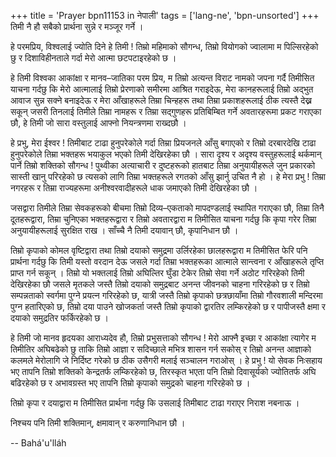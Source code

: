 +++
title = 'Prayer bpn11153 in नेपाली'
tags = ['lang-ne', 'bpn-unsorted']
+++
तिमी नै हौ सबैको प्रार्थना सुन्ने र मञ्जूर गर्ने । 

हे परमप्रिय, विश्वलाई ज्योति दिने हे तिमी ! तिम्रो महिमाको सौगन्ध, तिम्रो वियोगको ज्वालामा म पिल्सिरहेको छु र दिशाविहीनताले गर्दा मेरो आत्मा छटपटाइरहेको छ । 

हे तिमी विश्वका आकांक्षा र मानव–जातिका परम प्रिय, म तिम्रो अत्यन्त विराट नामको जपना गर्दै तिमीसित याचना गर्दछु कि मेरो आत्मालाई तिम्रो प्रेरणाको समीरमा आश्रित गराइदेऊ, मेरा कानहरूलाई तिम्रो अद्भुत आवाज सुन्न सक्ने बनाइदेऊ र मेरा आँखाहरूले तिम्रा चिन्हहरू तथा तिम्रा प्रकाशहरूलाई ठीक त्यस्तै देख्न सकून् जसरी तिनलाई तिमीले तिम्रा नामहरू र तिम्रा सद्गुणहरू प्रतिबिम्बित गर्ने अवतारहरूमा प्रकट गराएका छौ, हे तिमी जो सारा वस्तुलाई आफ्नो नियन्त्रणमा राख्दछौ । 

हे प्रभु, मेरा ईश्वर ! तिमीबाट टाढा हुनुपरेकोले गर्दा तिम्रा प्रियजनले आँसु बगाएको र तिम्रो दरबारदेखि टाढा हुनुपरेकोले तिम्रा भक्तहरू भयाकुल भएको तिमी देखिरहेका छौ । सारा दृश्य र अदृश्य वस्तुहरूलाई थर्कमान् पार्ने तिम्रो शक्तिको सौगन्ध ! पुथ्वीका अत्याचारी र दुष्टहरूको हातबाट तिम्रा अनुयायीहरूले जुन प्रकारको सास्ती खानु परिरहेको छ त्यसको लागि तिम्रा भक्तहरूले रगतको आँसु झार्नु उचित नै हो । हे मेरा प्रभु ! तिम्रा नगरहरू र तिम्रा राज्यहरूमा अनीश्वरवादीहरूले धाक जमाएको तिमी देखिरहेका छौ । 

जसद्वारा तिमीले तिम्रा सेवकहरूको बीचमा तिम्रो दिव्य–एकताको मापदण्डलाई स्थापित गराएका छौ, तिम्रा तिनै दूतहरूद्वारा, तिम्रा चुनिएका भक्तहरूद्वारा र तिम्रो अवतारद्वारा म तिमीसित याचना गर्दछु कि कृपा गरेर तिम्रा अनुयायीहरूलाई सुरक्षित राख । साँच्चै नै तिमी दयावान् छौ, कृपानिधान छौ । 

तिम्रो कृपाको कोमल वृष्टिद्वारा तथा तिम्रो दयाको समुद्रमा उर्लिरहेका छालहरूद्वारा म तिमीसित फेरि पनि प्रार्थना गर्दछु कि तिमी यस्तो वरदान देऊ जसले गर्दा तिम्रा भक्तहरूका आत्माले सान्त्वना र आँखाहरूले तृप्ति प्राप्त गर्न सकून् । तिम्रो यो भक्तलाई तिम्रो अघिल्तिर घुँडा टेकेर तिम्रो सेवा गर्ने अठोट गरिरहेको तिमी देखिरहेका छौ जसले मृतकले जस्तै तिम्रो दयाको समुद्रबाट अनन्त जीवनको चाहना गरिरहेको छ र तिम्रो सम्पन्नताको स्वर्गमा पुग्ने प्रयत्न गरिरहेको छ, यात्री जस्तै तिम्रो कृपाको छत्रछायाँमा तिम्रो गौरवशाली मन्दिरमा पुग्न हतारिएको छ, तिम्रो दया पाउने खोजकर्ता जस्तै तिम्रो कृपाको द्वारतिर लम्किरहेको छ र पापीजस्तै क्षमा र दयाको समुद्रतिर फर्किरहेको छ । 

हे तिमी जो मानव हृदयका आराध्यदेव हौ, तिम्रो प्रभुसत्ताको सौगन्ध ! मेरो आफ्नै इच्छा र आकांक्षा त्यागेर म तिमीतिर अघिबढेको छु ताकि तिम्रो आज्ञा र सदिच्छाले मभित्र शासन गर्न सकोस् र तिम्रो अनन्त आज्ञाको कलमले मेरोलागि जे निर्दिष्ट गरेको छ ठीक उसैगरी मलाई सञ्चालन गराओस् । हे प्रभु ! यो सेवक निःसहाय भए तापनि तिम्रो शक्तिको केन्द्रतर्फ लम्किरहेको छ, तिरस्कृत भएता पनि तिम्रो दिवासूर्यको ज्योतितर्फ अघि बढिरहेको छ र अभावग्रस्त भए तापनि तिम्रो कृपाको समुद्रको चाहना गरिरहेको छ । 

तिम्रो कृपा र दयाद्वारा म तिमीसित प्रार्थना गर्दछु कि उसलाई तिमीबाट टाढा गराएर निराश नबनाऊ । 

निश्चय पनि तिमी शक्तिमान्, क्षमावान् र करुणानिधान छौ ।

-- Bahá'u'lláh
